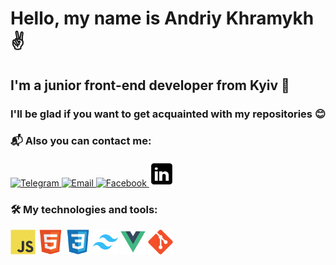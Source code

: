 # Hello, my name is Andriy Khramykh :v:
## I'm a junior front-end developer from Kyiv :city_sunset:
### I'll be glad if you want to get acquainted with my repositories :blush:
### :mailbox_with_mail: Also you can contact me:
<div style='text-decoration: none;'>
  <a target=_blanc href='https://t.me/Khram1997'>
    <img alt="Telegram" width="40" src="https://github.com/simple-icons/simple-icons/blob/develop/icons/telegram.svg"/>
  </a>
  <a target=_blanc href='mailto:khramykhandrey@gmail.com'>
    <img alt="Email" width="40" src="https://github.com/simple-icons/simple-icons/blob/develop/icons/gmail.svg" />
  </a>
  <a target=_blanc href='https://www.facebook.com/andrey.khramykh.1/'>
    <img alt="Facebook" width="40" src="https://github.com/simple-icons/simple-icons/blob/develop/icons/facebook.svg" />
  </a>
  <a target=_blanc href='https://www.linkedin.com/in/andrey-khramykh-367387257/'>
    <img alt="LinkedIn" width="40" src="https://github.com/simple-icons/simple-icons/blob/develop/icons/linkedin.svg" />
  </a>
</div>

### :hammer_and_wrench: My technologies and tools:
<div>
  <img src="https://github.com/devicons/devicon/blob/master/icons/javascript/javascript-original.svg" title="JavaScript" alt="JavaScript" width="40" height="40"/>
   <img src="https://github.com/devicons/devicon/blob/master/icons/html5/html5-original.svg" title="HTML" alt="Html" width="40" height="40"/>
   <img src="https://github.com/devicons/devicon/blob/master/icons/css3/css3-original.svg" title="CSS" alt="Css" width="40" height="40"/>
   <img src="https://github.com/devicons/devicon/blob/master/icons/tailwindcss/tailwindcss-plain.svg" title="Tailwind" alt="Tailwind" width="40" height="40"/>
   <img src="https://github.com/devicons/devicon/blob/master/icons/vuejs/vuejs-original.svg" title="VUE.js" alt="Vue.js" width="40" height="40"/>
   <img src="https://github.com/devicons/devicon/blob/master/icons/git/git-original.svg" title="GIT" alt="Git" width="40" height="40"/>
</div>

